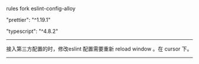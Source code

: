 rules fork eslint-config-alloy 

"prettier": "^1.19.1"

"typescript": "^4.8.2"


-----
接入第三方配置的时，修改eslint 配置需要重新 reload window 。在 cursor 下。

----
